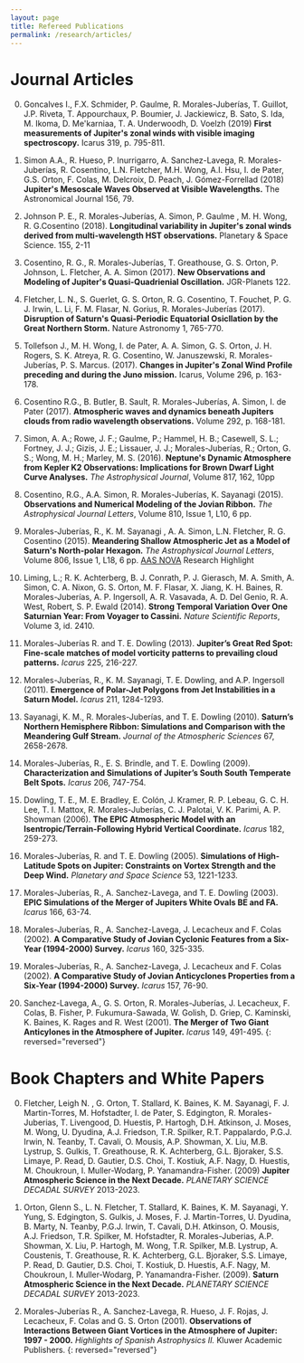 ```yaml
---
layout: page
title: Refereed Publications
permalink: /research/articles/
---
```


<h1> Journal Articles </h1>

0. Goncalves I., F.X. Schmider, P. Gaulme, R. Morales-Juberías, T. Guillot, J.P. Riveta, T. Appourchaux, P. Boumier, J. Jackiewicz, B. Sato, S. Ida, M. Ikoma, D. Me'karniaa, T. A. Underwoodh, D. Voelzh (2019) **First measurements of Jupiter's zonal winds with visible imaging spectroscopy.** Icarus 319, p. 795-811.

0. Simon A.A., R. Hueso, P. Inurrigarro, A. Sanchez-Lavega, R. Morales-Juberías, R. Cosentino, L.N. Fletcher, M.H. Wong, A.I. Hsu, I. de Pater, G.S. Orton, F. Colas, M. Delcroix, D. Peach, J. Gómez-Forrellad (2018) **Jupiter's Mesoscale Waves Observed at Visible Wavelengths.** The Astronomical Journal 156, 79.

0. Johnson P. E., R. Morales-Juberías, A. Simon, P. Gaulme , M. H. Wong, R. G.Cosentino (2018). **Longitudinal variability in Jupiter's zonal winds derived from multi-wavelength HST observations.** Planetary & Space Science. 155, 2-11 

0. Cosentino, R. G., R. Morales-Juberías, T. Greathouse, G. S. Orton, P. Johnson, L. Fletcher, A. A. Simon (2017). **New Observations and Modeling of Jupiter's Quasi-Quadrienial Oscillation.** JGR-Planets 122.

0. Fletcher, L. N., S. Guerlet, G. S. Orton, R. G. Cosentino, T. Fouchet, P. G. J. Irwin, L. Li, F. M. Flasar, N. Gorius, R. Morales-Juberías (2017). **Disruption of Saturn's Quasi-Periodic Equatorial Osicllation by the Great Northern Storm.** Nature Astronomy 1, 765-770.

0. Tollefson J., M. H. Wong, I. de Pater, A. A. Simon, G. S. Orton, J. H. Rogers, S. K. Atreya, R. G. Cosentino, W. Januszewski, R. Morales-Juberías, P. S. Marcus. (2017). **Changes in Jupiter's Zonal Wind Profile preceding and during the Juno mission.** Icarus, Volume 296, p. 163-178.

0. Cosentino R.G., B. Butler, B. Sault, R. Morales-Juberías, A. Simon, I. de Pater (2017). **Atmospheric waves and dynamics beneath Jupiters clouds from radio wavelength observations.** Volume 292, p. 168-181.

0. Simon, A. A.; Rowe, J. F.; Gaulme, P.; Hammel, H. B.; Casewell, S. L.; Fortney, J. J.; Gizis, J. E.; Lissauer, J. J.; Morales-Juberías, R.; Orton, G. S.; Wong, M. H.; Marley, M. S. (2016). **Neptune's Dynamic Atmosphere from Kepler K2 Observations: Implications for Brown Dwarf Light Curve Analyses.** *The Astrophysical Journal*, Volume 817, 162, 10pp

0. Cosentino, R.G., A.A. Simon, R. Morales-Juberías, K. Sayanagi (2015).  **Observations and Numerical Modeling of the Jovian Ribbon.** *The Astrophysical Journal Letters*, Volume 810, Issue 1, L10, 6 pp.

0. Morales-Juberías, R., K. M. Sayanagi , A. A. Simon, L.N. Fletcher,  R. G. Cosentino (2015). **Meandering Shallow Atmospheric Jet as a Model of Saturn's North-polar Hexagon.** *The Astrophysical Journal Letters*, Volume 806, Issue 1, L18, 6 pp. <a href="http://aasnova.org/2015/08/21/an-explanation-for-saturns-hexagon/" target="_blank">AAS NOVA</a> Research Highlight

0. Liming, L.; R. K. Achterberg, B. J. Conrath, P. J. Gierasch, M. A. Smith, A. Simon, C. A. Nixon, G. S. Orton, M. F. Flasar, X. Jiang, K. H. Baines, R. Morales-Juberías, A. P. Ingersoll, A. R. Vasavada, A. D. Del Genio, R. A. West, Robert,  S. P. Ewald (2014). **Strong Temporal Variation Over One Saturnian Year: From Voyager to Cassini.** *Nature Scientific Reports*, Volume 3, id. 2410.

0. Morales-Juberías R. and T. E. Dowling (2013). **Jupiter’s Great Red Spot: Fine-scale matches of model vorticity patterns to prevailing cloud patterns.** *Icarus* 225, 216-227.

0. Morales-Juberías, R., K. M. Sayanagi, T. E. Dowling, and A.P. Ingersoll (2011). **Emergence of Polar-Jet Polygons from Jet Instabilities in a Saturn Model.** *Icarus* 211, 1284-1293.

0. Sayanagi, K. M., R. Morales-Juberías, and T. E. Dowling (2010). **Saturn’s Northern Hemisphere Ribbon: Simulations and Comparison with the Meandering Gulf Stream.** *Journal of the Atmospheric Sciences* 67, 2658-2678. 

0. Morales-Juberías, R., E. S. Brindle, and T. E. Dowling (2009). **Characterization and Simulations of Jupiter’s South South Temperate Belt Spots.** *Icarus* 206, 747-754. 

0. Dowling, T. E., M. E. Bradley, E. Colón, J. Kramer, R. P. Lebeau, G. C. H. Lee, T. I. Mattox, R. Morales-Juberías, C. J. Palotai, V. K. Parimi, A. P. Showman (2006). **The EPIC Atmospheric Model with an Isentropic/Terrain-Following Hybrid Vertical Coordinate.** *Icarus* 182, 259-273. 

0. Morales-Juberías, R. and T. E. Dowling (2005). **Simulations of High-Latitude Spots on Jupiter: Constraints on Vortex Strength and the Deep Wind.** *Planetary and Space Science* 53, 1221-1233. 

0. Morales-Juberías, R., A. Sanchez-Lavega, and T. E. Dowling (2003). **EPIC Simulations of the Merger of Jupiters White Ovals BE and FA.** *Icarus* 166, 63-74. 

0. Morales-Juberías, R., A. Sanchez-Lavega, J. Lecacheux and F. Colas (2002). **A Comparative Study of Jovian Cyclonic Features from a Six-Year (1994-2000) Survey.** *Icarus* 160, 325-335. 

0. Morales-Juberías, R., A. Sanchez-Lavega, J. Lecacheux and F. Colas (2002). **A Comparative Study of Jovian Anticyclones Properties from a Six-Year (1994-2000) Survey.** *Icarus* 157, 76-90. 

0. Sanchez-Lavega, A., G. S. Orton, R. Morales-Juberías, J. Lecacheux, F. Colas, B. Fisher, P. Fukumura-Sawada, W. Golish, D. Griep, C. Kaminski, K. Baines, K. Rages and R. West (2001). **The Merger of Two Giant Anticylones in the Atmosphere of Jupiter.** *Icarus* 149, 491-495.
{: reversed="reversed"}

<h1> Book Chapters and White Papers </h1>

0. Fletcher, Leigh N. , G. Orton, T. Stallard, K. Baines, K. M. Sayanagi, F. J. Martin-Torres, M. Hofstadter, I. de Pater, S. Edgington, R. Morales-Juberias, T. Livengood, D. Huestis, P. Hartogh, D.H. Atkinson, J. Moses, M. Wong, U. Dyudina, A.J. Friedson, T.R. Spilker, R.T. Pappalardo, P.G.J. Irwin, N. Teanby, T. Cavali, O. Mousis, A.P. Showman, X. Liu, M.B. Lystrup, S. Gulkis, T. Greathouse, R. K. Achterberg, G.L. Bjoraker, S.S. Limaye, P. Read, D. Gautier, D.S. Choi, T. Kostiuk, A.F. Nagy, D. Huestis, M. Choukroun, I. Muller-Wodarg, P. Yanamandra-Fisher. (2009) **Jupiter Atmospheric Science in the Next Decade.** *PLANETARY SCIENCE DECADAL SURVEY* 2013-2023. 

0. Orton, Glenn S., L. N. Fletcher, T. Stallard, K. Baines, K. M. Sayanagi, Y. Yung, S. Edgington, S. Gulkis, J. Moses, F. J. Martin-Torres, U. Dyudina, B. Marty, N. Teanby, P.G.J. Irwin, T. Cavali, D.H. Atkinson, O. Mousis, A.J. Friedson, T.R. Spilker, M. Hofstadter, R. Morales-Juberias, A.P. Showman, X. Liu, P. Hartogh, M. Wong, T.R. Spilker, M.B. Lystrup, A. Coustenis, T. Greathouse, R. K. Achterberg, G.L. Bjoraker, S.S. Limaye, P. Read, D. Gautier, D.S. Choi, T. Kostiuk, D. Huestis, A.F. Nagy, M. Choukroun, I. Muller-Wodarg, P. Yanamandra-Fisher. (2009). **Saturn Atmospheric Science in the Next Decade.** *PLANETARY SCIENCE DECADAL SURVEY* 2013-2023. 

0. Morales-Juberías R., A. Sanchez-Lavega, R. Hueso, J. F. Rojas, J. Lecacheux, F. Colas and G. S. Orton (2001). **Observations of Interactions Between Giant Vortices in the Atmosphere of Jupiter: 1997 - 2000.** *Highlights of Spanish Astrophysics II.* Kluwer Academic Publishers.
{: reversed="reversed"}